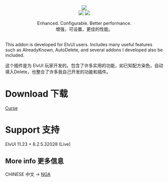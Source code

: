 <div align="center">
    <img src="https://github.com/fang2hou/ElvUI_WindTools/blob/beta/Title.png?raw=true"/><br>
    <img src="https://img.shields.io/badge/ElvUI-11.23-blue.svg?longCache=true&style=flat"/>
    <img src="https://img.shields.io/badge/Version-1.5.1-green.svg?longCache=true&style=flat"/>

Enhanced. Configurable. Better performance.<br>
增强，可设置，更佳的性能。
</div>

<br>
This addon is developed for ElvUI users. Includes many useful features such as AlreadyKnown, AutoDelete, and several addons I developed also be included.

这个插件是为 ElvUI 玩家开发的。包含了许多实用的功能，如已知配方染色，自动填入Delete，也整合了许多我自己开发的功能和插件。<br>


# Download 下载
[Curse](https://www.curseforge.com/wow/addons/elvui_windtools)

# Support 支持
ElvUI 11.23 + 8.2.5.32028  (Live)

## More info 更多信息
CHINESE 中文 → [NGA](http://bbs.ngacn.cc/read.php?tid=12142815)
